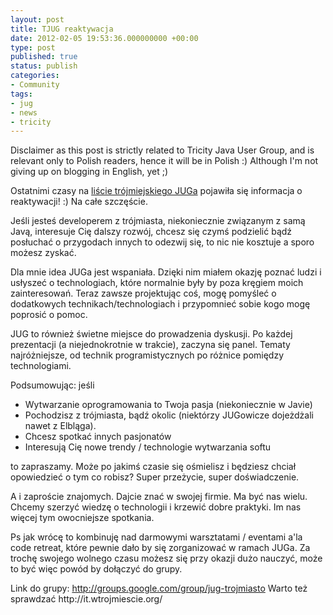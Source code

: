 ```yaml
---
layout: post
title: TJUG reaktywacja
date: 2012-02-05 19:53:36.000000000 +00:00
type: post
published: true
status: publish
categories:
- Community
tags:
- jug
- news
- tricity
---
```

<p>Disclaimer as this post is strictly related to Tricity Java User Group, and is relevant only to Polish readers, hence it will be in Polish :) Although I'm not giving up on blogging in English, yet ;)</p>
<p>Ostatnimi czasy na <a title="trójmiejski JUG " href="http://groups.google.com/group/jug-trojmiasto" target="_blank">liście trójmiejskiego JUGa</a> pojawiła się informacja o reaktywacji! :) Na całe szczęście.</p>
<p>Jeśli jesteś developerem z trójmiasta, niekoniecznie związanym z samą Javą, interesuje Cię dalszy rozwój, chcesz się czymś podzielić bądź posłuchać o przygodach innych to odezwij się, to nic nie kosztuje a sporo możesz zyskać.</p>
<p>Dla mnie idea JUGa jest wspaniała. Dzięki nim miałem okazję poznać ludzi i usłyszeć o technologiach, które normalnie były by poza kręgiem moich zainteresowań. Teraz zawsze projektując coś, mogę pomyśleć o dodatkowych technikach/technologiach i przypomnieć sobie kogo mogę poprosić o pomoc.</p>
<p>JUG to również świetne miejsce do prowadzenia dyskusji. Po każdej prezentacji (a niejednokrotnie w trakcie), zaczyna się panel. Tematy najróżniejsze, od technik programistycznych po różnice pomiędzy technologiami.</p>
<p>Podsumowując: jeśli</p>
<ul>
<li>Wytwarzanie oprogramowania to Twoja pasja (niekoniecznie w Javie)</li>
<li>Pochodzisz z trójmiasta, bądź okolic (niektórzy JUGowicze dojeżdżali nawet z Elbląga).</li>
<li>Chcesz spotkać innych pasjonatów</li>
<li>Interesują Cię nowe trendy / technologie wytwarzania softu</li>
</ul>
<p>to zapraszamy. Może po jakimś czasie się ośmielisz i będziesz chciał opowiedzieć o tym co robisz? Super przeżycie, super doświadczenie.</p>
<p>A i zaproście znajomych. Dajcie znać w swojej firmie. Ma być nas wielu. Chcemy szerzyć wiedzę o technologii i krzewić dobre praktyki. Im nas więcej tym owocniejsze spotkania.</p>
<p>Ps jak wrócę to kombinuję nad darmowymi warsztatami / eventami a'la code retreat, które pewnie dało by się zorganizować w ramach JUGa. Za trochę swojego wolnego czasu możesz się przy okazji dużo nauczyć, może to być więc powód by dołączyć do grupy.</p>
<p>Link do grupy: <a href="http://groups.google.com/group/jug-trojmiasto" target="_blank">http://groups.google.com/group/jug-trojmiasto</a> Warto też sprawdzać http://it.wtrojmiescie.org/</p>
